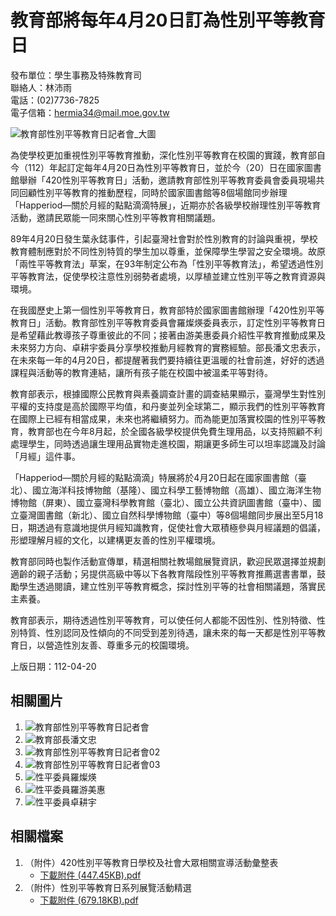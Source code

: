 # 教育部將每年4月20日訂為性別平等教育日

發布單位：學生事務及特殊教育司  
聯絡人：林沛雨  
電話：(02)7736-7825  
電子信箱：[hermia34@mail.moe.gov.tw](mailto:hermia34@mail.moe.gov.tw)

![教育部性別平等教育日記者會_大圖](https://ws.moe.edu.tw/001/Upload/photoedittemp/749fc229-764f-4c56-88d7-51fa337aa138.jpg)

為使學校更加重視性別平等教育推動，深化性別平等教育在校園的實踐，教育部自今（112）年起訂定每年4月20日為性別平等教育日，並於今（20）日在國家圖書館舉辦「420性別平等教育日」活動，邀請教育部性別平等教育委員會委員現場共同回顧性別平等教育的推動歷程，同時於國家圖書館等8個場館同步辦理「Happeriod—關於月經的點點滴滴特展」，近期亦於各級學校辦理性別平等教育活動，邀請民眾能一同來關心性別平等教育相關議題。

89年4月20日發生葉永鋕事件，引起臺灣社會對於性別教育的討論與重視，學校教育體制應對於不同性別特質的學生加以尊重，並保障學生學習之安全環境。故原「兩性平等教育法」草案，在93年制定公布為「性別平等教育法」，希望透過性別平等教育法，促使學校注意性別弱勢者處境，以厚植並建立性別平等之教育資源與環境。

在我國歷史上第一個性別平等教育日，教育部特於國家圖書館辦理「420性別平等教育日」活動。教育部性別平等教育委員會羅燦煐委員表示，訂定性別平等教育日是希望藉此教導孩子尊重彼此的不同；接著由游美惠委員介紹性平教育推動成果及未來努力方向、卓耕宇委員分享學校推動月經教育的實務經驗。部長潘文忠表示，在未來每一年的4月20日，都提醒著我們要持續往更溫暖的社會前進，好好的透過課程與活動等的教育連結，讓所有孩子能在校園中被溫柔平等對待。

教育部表示，根據國際公民教育與素養調查計畫的調查結果顯示，臺灣學生對性別平權的支持度是高於國際平均值，和丹麥並列全球第二，顯示我們的性別平等教育在國際上已經有相當成果，未來也將繼續努力。而為能更加落實校園的性別平等教育，教育部也在今年8月起，於全國各級學校提供免費生理用品，以支持照顧不利處理學生，同時透過讓生理用品實物走進校園，期讓更多師生可以坦率認識及討論「月經」這件事。

「Happeriod—關於月經的點點滴滴」特展將於4月20日起在國家圖書館（臺北）、國立海洋科技博物館（基隆）、國立科學工藝博物館（高雄）、國立海洋生物博物館（屏東）、國立臺灣科學教育館（臺北）、國立公共資訊圖書館（臺中）、國立臺灣圖書館（新北）、國立自然科學博物館（臺中）等8個場館同步展出至5月18日，期透過有意識地提供月經知識教育，促使社會大眾積極參與月經議題的倡議，形塑理解月經的文化，以建構更友善的性別平權環境。

教育部同時也製作活動宣傳單，精選相關社教場館展覽資訊，歡迎民眾選擇並規劃適齡的親子活動；另提供高級中等以下各教育階段性別平等教育推薦選書書單，鼓勵學生透過閱讀，建立性別平等教育概念，探討性別平等的社會相關議題，落實民主素養。 

教育部表示，期待透過性別平等教育，可以使任何人都能不因性別、性別特徵、性別特質、性別認同及性傾向的不同受到差別待遇，讓未來的每一天都是性別平等教育日，以營造性別友善、尊重多元的校園環境。

上版日期：112-04-20

## 相關圖片

1. ![教育部性別平等教育日記者會](https://ws.moe.edu.tw/001/Upload/1/relpic/7632/89059/76d952c1-4c7b-49ef-8abb-3406cf4e45e0@80x60.jpg)
2. ![教育部長潘文忠](https://ws.moe.edu.tw/001/Upload/1/relpic/7632/89059/6a261f3e-a36a-4ec5-bb10-d1c69730b4ce@80x60.jpg)
3. ![教育部性別平等教育日記者會02](https://ws.moe.edu.tw/001/Upload/1/relpic/7632/89059/6798e27f-fe44-46e9-aaed-bc197cd87610@80x60.jpg)
4. ![教育部性別平等教育日記者會03](https://ws.moe.edu.tw/001/Upload/1/relpic/7632/89059/df1ef4a6-6d0b-476f-9a2a-922eabc0c16a@80x60.jpg)
5. ![性平委員羅燦煐](https://ws.moe.edu.tw/001/Upload/1/relpic/7632/89059/e7a4cc5f-a4e0-445d-8d1b-b8940e9cef46@80x60.jpg)
6. ![性平委員羅游美惠](https://ws.moe.edu.tw/001/Upload/1/relpic/7632/89059/f0198c26-c58d-4043-8784-071432821222@80x60.jpg)
7. ![性平委員卓耕宇](https://ws.moe.edu.tw/001/Upload/1/relpic/7632/89059/d669c74a-cedb-411e-bebf-7c91cef4c06e@80x60.jpg)
    
## 相關檔案

1. （附件）420性別平等教育日學校及社會大眾相關宣導活動彙整表  
   - [下載附件 (447.45KB).pdf](https://ws.moe.edu.tw/Download.ashx?u=C099358C81D4876C725695F2070B467E8B81ED614D7AF43E271EBB8990E887DCF222E557C80358EE34CEEB6D08EC94BA7BF22B8438F98BA9026EE2D09D36E34A70188D0A4665D0A5D58DD7DB6B30E4A0&n=2DA601DA5DA89D12C5EA91981AC04716003FA7759C762138BF64A59CCB5169947237814BE5F4CD2F033FAC1BC31F781F9F00886C702016F6147E8525F57C523660133B0995B8BF26234C06F9C6F91C7A9563BAC4AFFFB5FEB8AB256A164B8A7B&icon=..pdf)
2. （附件）性別平等教育日系列展覽活動精選  
   - [下載附件 (679.18KB).pdf](https://ws.moe.edu.tw/Download.ashx?u=C099358C81D4876C725695F2070B467E8B81ED614D7AF43E271EBB8990E887DC5CC9F4AFAF22B39CD69F62E1E5264A71917BFC29E5B49DF1FDA188A6DEC1EC5A6EB2C3370A1E01270DBAA1C047677091&n=2DA601DA5DA89D12A740DDE3EAF30BC396A55D825B515BDB90386E2CE02105F62DF3078E5F7E40808069ED390F5F880F61C7F721930935B78CF6009D3DE8A882&icon=..pdf)